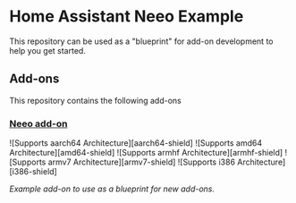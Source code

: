 # Home Assistant Neeo Example

This repository can be used as a "blueprint" for add-on development to help you get started.

## Add-ons

This repository contains the following add-ons

### [Neeo add-on](./lib)

![Supports aarch64 Architecture][aarch64-shield]
![Supports amd64 Architecture][amd64-shield]
![Supports armhf Architecture][armhf-shield]
![Supports armv7 Architecture][armv7-shield]
![Supports i386 Architecture][i386-shield]

_Example add-on to use as a blueprint for new add-ons._
